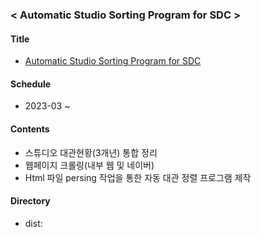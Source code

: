 ### < Automatic Studio Sorting Program for SDC >

#### Title
- [Automatic Studio Sorting Program for SDC](https://www.sfac.or.kr/participation/application/sfac_artspace.do)

#### Schedule
- 2023-03 ~

#### Contents
- 스튜디오 대관현황(3개년) 통합 정리
- 웹페이지 크롤링(내부 웹 및 네이버)
- Html 파일 persing 작업을 통한 자동 대관 정렬 프로그램 제작

#### Directory
 - dist: 
